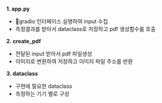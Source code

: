 **1. app.py**
- gradio 인터페이스 실행하여 input 수집
- 측정결과를 받아서 dataclass로 저장하고 pdf 생성함수를 호출

**2. create_pdf**
- 전달된 input 받아서 pdf 파일생성
- 이미지로 변환하여 저장하고 이미지 파일 주소를 반환

**3. dataclass**
- 구현에 필요한 dataclass
- 측정하는 기기 별로 구성
